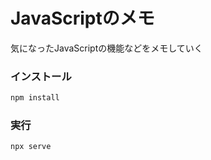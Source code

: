 # JavaScriptのメモ

気になったJavaScriptの機能などをメモしていく

### インストール

```sh
npm install
```

### 実行

```sh
npx serve
```